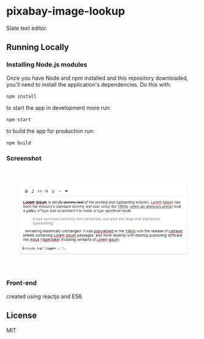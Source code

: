 # pixabay-image-lookup
Slate text editor.

## Running Locally

### Installing Node.js modules

Once you have Node and npm installed and this repository downloaded, you'll need
to install the application's dependencies. Do this with:

    npm install

to start the app in development more run:

    npm start

to build the app for production run:

    npm build

### Screenshot

![text-editor screenshot](https://github.com/shutsugan/slate-text-editor/blob/master/text-editor.png)

### Front-end

created using reactjs and ES6

## License

MIT
